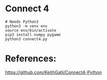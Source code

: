 # Connect 4
```
# Needs Python3
python3 -m venv env
source env/bin/activate
pip3 install numpy pygame
python3 connect4.py 
```

# References:
https://github.com/KeithGalli/Connect4-Python